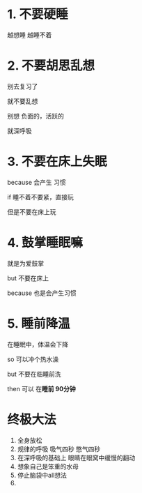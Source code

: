 # 1. 不要硬睡

越想睡 越睡不着



# 2. 不要胡思乱想

别去复习了

就不要乱想

别想 负面的，活跃的

就深呼吸



# 3. 不要在床上失眠

because 会产生 习惯



if 睡不着不要紧，直接玩

但是不要在床上玩



# 4. 鼓掌睡眠嘛

就是为爱鼓掌

but 不要在床上

because 也是会产生习惯



# 5. 睡前降温

在睡眠中，体温会下降

so 可以冲个热水澡

but 不要在临睡前洗

then 可以 在**睡前 90分钟**





# 终极大法

1. 全身放松
2. 规律的呼吸 吸气四秒 憋气四秒
3. 在深呼吸的基础上 眼睛在眼窝中缓慢的翻动 
4. 想象自己是笨重的水母
5. 停止脑袋中all想法
6. 



